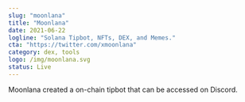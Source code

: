 ```yaml
---
slug: "moonlana"
title: "Moonlana"
date: 2021-06-22
logline: "Solana Tipbot, NFTs, DEX, and Memes."
cta: "https://twitter.com/xmoonlana"
category: dex, tools
logo: /img/moonlana.svg
status: Live
---
```


Moonlana created a on-chain tipbot that can be accessed on Discord.
